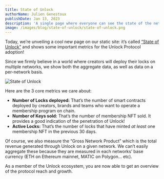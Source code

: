 ```yaml
---
title: State of Unlock
authorName: Julien Genestoux
publishDate: Jan 13, 2023
description: 'A single page where everyone can see the state of the networks: locks deployed, active and NFT minted!'
image: /images/blog/state-of-unlock/state-of-unlock.png
---
```


Today, we’re unveiling a cool new page on our static site: it’s called [“State of Unlock”](https://unlock-protocol.com/state) and shows some important metrics for the Unlock Protocol adoption!

Since we firmly believe in a world where creators will deploy their locks on multiple networks, we show both the aggregate data, as well as data on a per-network basis.

![State of Unlock](/images/blog/state-of-unlock/state-of-unlock.png)

Here are the 3 core metrics we care about:

- **Number of Locks deployed:** That’s the number of smart contracts deployed by creators, brands and teams who want to operate a membership program on chain.
- **Number of Keys sold:** That’s the number of membership NFT sold. It provides a good indication of the penetration of Unlock!
- **Active Locks:** That’s the number of locks that have minted _at least_ one membership NFT in the previous 30 days.

Of course, we also measure the “Gross Network Product” which is the total revenue generated through Unlock on a given network. We can’t easily aggregate these because they are measured in each networks’ base currency (ETH on Ethereum mainnet, MATIC on Polygon… etc).

As a member of the Unlock ecosystem, you are now able to get an overview of the protocol reach and growth.
